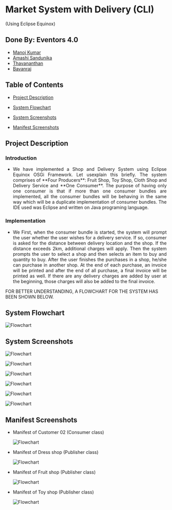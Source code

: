 # Market System with Delivery (CLI)

(Using Eclipse Equinox)

## Done By: Eventors 4.0

- [Manoj Kumar](https://github.com/manoj997)
- [Amashi Sandunika](https://github.com/amashi996)
- [Thavananthan](https://github.com/Thavananthan)
- [Bavanraj](https://github.com/Bavanraj-5)

## Table of Contents

- [Project Description](#Project-Description)

- [System Flowchart](#System-Flowchart)
- [System Screenshots](#System-Screenshots)

- [Manifest Screenshots](#Manifest-Screenshots)

## Project Description

### Introduction

- <div style="text-align: justify">We have implemented a Shop and Delivery System using Eclipse Equinox OSGi Framework. Let usexplain this briefly. The system comprises of **Four Producers**: Fruit Shop, Toy Shop, Cloth Shop and Delivery Service and **One Consumer**. The purpose of having only one consumer is that if more than one consumer bundles are implemented, all the consumer bundles will be behaving in the same way which will be a duplicate implementation of consumer bundles. The IDE used was Eclipse and written on Java programing language.

</div>

### Implementation

- <div style="text-align: justify">We First, when the consumer bundle is started, the system will prompt the user whether the user
  wishes for a delivery service. If so, consumer is asked for the distance between delivery location
  and the shop. If the distance exceeds 2km, additional charges will apply. Then the system prompts
  the user to select a shop and then selects an item to buy and quantity to buy. After the user
  finishes the purchases in a shop, he/she can purchase in another shop. At the end of each
  purchase, an invoice will be printed and after the end of all purchase, a final invoice will be printed
  as well. If there are any delivery charges are added by user at the beginning, those charges will
  also be added to the final invoice.

</div>
FOR BETTER UNDERSTANDING, A FLOWCHART FOR THE SYSTEM HAS BEEN SHOWN BELOW.

## System Flowchart

![Flowchart](img/FLOWCHART.png "Flowchart")

## System Screenshots

![Flowchart](img/SYSTEM_SCREENSHOT01.png "Flowchart")

![Flowchart](img/SYSTEM_SCREENSHOT02.png "Flowchart")

![Flowchart](img/SYSTEM_SCREENSHOT03.png "Flowchart")

![Flowchart](img/SYSTEM_SCREENSHOT04.png "Flowchart")

![Flowchart](img/SYSTEM_SCREENSHOT05.png "Flowchart")

![Flowchart](img/SYSTEM_SCREENSHOT06.png "Flowchart")

## Manifest Screenshots

- Manifest of Customer 02 (Consumer class)

  ![Flowchart](img/MANIFEST01.png "Flowchart")

- Manifest of Dress shop (Publisher class)

  ![Flowchart](img/MANIFEST02.png "Flowchart")

- Manifest of Fruit shop (Publisher class)

  ![Flowchart](img/MANIFEST03.png "Flowchart")

- Manifest of Toy shop (Publisher class)

  ![Flowchart](img/MANIFEST04.png "Flowchart")
